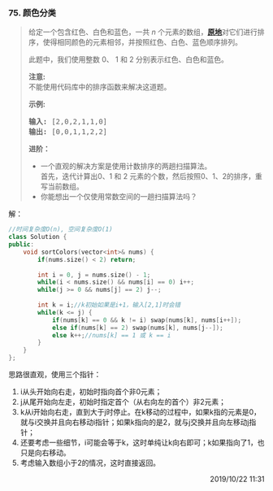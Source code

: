 ### 75. 颜色分类
> <div class="notranslate"><p>给定一个包含红色、白色和蓝色，一共&nbsp;<em>n </em>个元素的数组，<strong><a href="https://baike.baidu.com/item/> %E5%8E%9F%E5%9C%B0%E7%AE%97%E6%B3%95">原地</a></strong>对它们进行排序，使得相同颜色的元素相邻，并按照红色、白色、蓝色顺序排列。</p>
> 
> <p>此题中，我们使用整数 0、&nbsp;1 和 2 分别表示红色、白色和蓝色。</p>
> 
> <p><strong>注意:</strong><br>
> 不能使用代码库中的排序函数来解决这道题。</p>
> 
> <p><strong>示例:</strong></p>
> 
> <pre><strong>输入:</strong> [2,0,2,1,1,0]
> <strong>输出:</strong> [0,0,1,1,2,2]</pre>
> 
> <p><strong>进阶：</strong></p>
> 
> <ul>
> 	<li>一个直观的解决方案是使用计数排序的两趟扫描算法。<br>
> 	首先，迭代计算出0、1 和 2 元素的个数，然后按照0、1、2的排序，重写当前数组。</li>
> 	<li>你能想出一个仅使用常数空间的一趟扫描算法吗？</li>
> </ul>
> </div>

解：
```cpp
//时间复杂度O(n), 空间复杂度O(1)
class Solution {
public:
    void sortColors(vector<int>& nums) {
        if(nums.size() < 2) return;
        
        int i = 0, j = nums.size() - 1;
        while(i < nums.size() && nums[i] == 0) i++;
        while(j >= 0 && nums[j] == 2) j--;
        
        int k = i;//k初始如果是i+1，输入[2,1]时会错
        while(k <= j) {
            if(nums[k] == 0 && k != i) swap(nums[k], nums[i++]);
            else if(nums[k] == 2) swap(nums[k], nums[j--]);
            else k++;//nums[k] == 1 或 k == i
        }
    }
};
```

思路很直观，使用三个指针：

1. i从头开始向右走，初始时指向首个非0元素；
2. j从尾开始向左走，初始时指定首个（从右向左的首个）非2元素；
3. k从i开始向右走，直到大于j时停止。在k移动的过程中，如果k指的元素是0，就与i交换并且向右移动i指针；如果k指向的是2，就与j交换并且向左移动j指针；
4. 还要考虑一些细节，i可能会等于k，这时单纯让k向右即可；k如果指向了1，也只是向右移动。
5. 考虑输入数组小于2的情况，这时直接返回。

<div style="text-align: right"> 2019/10/22 11:31 </div>
